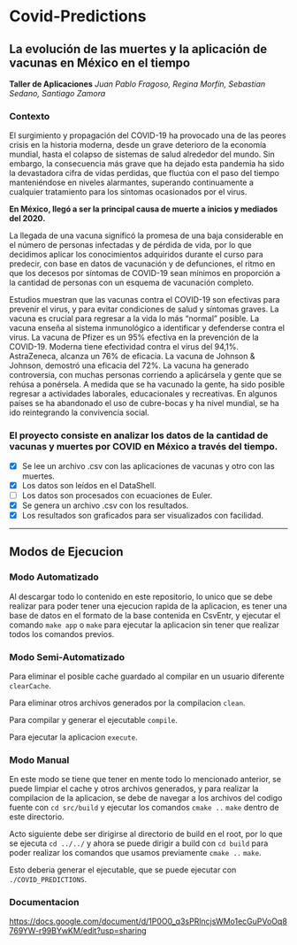 # Covid-Predictions

## La evolución de las muertes y la aplicación de vacunas en México en el tiempo

**Taller de Aplicaciones**
_Juan Pablo Fragoso, Regina Morfín, Sebastían Sedano, Santiago Zamora_

### Contexto

El surgimiento y propagación del COVID-19 ha provocado una de las peores crisis en la
historia moderna, desde un grave deterioro de la economía mundial, hasta el colapso
de sistemas de salud alrededor del mundo. Sin embargo, la consecuencia más grave
que ha dejado esta pandemia ha sido la devastadora cifra de vidas perdidas, que fluctúa
con el paso del tiempo manteniéndose en niveles alarmantes, superando
continuamente a cualquier tratamiento para los síntomas ocasionados por el virus.

**En México, llegó a ser la principal causa de muerte a inicios y mediados del 2020.**

La llegada de una vacuna significó la promesa de una baja considerable en el número
de personas infectadas y de pérdida de vida, por lo que decidimos aplicar los
conocimientos adquiridos durante el curso para predecir, con base en datos de
vacunación y de defunciones, el ritmo en que los decesos por síntomas de COVID-19
sean mínimos en proporción a la cantidad de personas con un esquema de vacunación
completo.

Estudios muestran que las vacunas contra el COVID-19 son efectivas para prevenir el
virus, y para evitar condiciones de salud y síntomas graves. La vacuna es crucial para
regresar a la vida lo más “normal” posible. La vacuna enseña al sistema inmunológico a
identificar y defenderse contra el virus. La vacuna de Pfizer es un 95% efectiva en la
prevención de la COVID-19. Moderna tiene efectividad contra el virus del 94,1%.
AstraZeneca, alcanza un 76% de eficacia. La vacuna de Johnson & Johnson, demostró
una eficacia del 72%. La vacuna ha generado controversia, con muchas personas
corriendo a aplicársela y gente que se rehúsa a ponérsela. A medida que se ha vacunado
la gente, ha sido posible regresar a actividades laborales, educacionales y recreativas.
En algunos países se ha abandonado el uso de cubre-bocas y ha nivel mundial, se ha ido
reintegrando la convivencia social.

### El proyecto consiste en analizar los datos de la cantidad de vacunas y muertes por COVID en México a través del tiempo.

-   [x] Se lee un archivo .csv con las aplicaciones de vacunas y otro con las muertes.
-   [x] Los datos son leídos en el DataShell.
-   [ ] Los datos son procesados con ecuaciones de Euler.
-   [x] Se genera un archivo .csv con los resultados.
-   [x] Los resultados son graficados para ser visualizados con facilidad.

---

## Modos de Ejecucion

### Modo Automatizado

Al descargar todo lo contenido en este repositorio, lo unico que se debe realizar para poder tener una ejecucion rapida de la aplicacion, es tener una base de datos en el formato de la base contenida en CsvEntr, y ejecutar el comando
`make app` o `make`
para ejecutar la aplicacion sin tener que realizar todos los comandos previos.

### Modo Semi-Automatizado

Para eliminar el posible cache guardado al compilar en un usuario diferente
`clearCache`.

Para eliminar otros archivos generados por la compilacion
`clean`.

Para compilar y generar el ejecutable
`compile`.

Para ejecutar la aplicacion
`execute`.

### Modo Manual

En este modo se tiene que tener en mente todo lo mencionado anterior, se puede limpiar el cache y otros archivos generados, y para realizar la compilacion de la aplicacion, se debe de navegar a los archivos del codigo fuente con
`cd src/build`
y ejecutar los comandos
`cmake ..`
`make`
dentro de este directorio.

Acto siguiente debe ser dirigirse al directorio de build en el root, por lo que se ejecuta
`cd ../../`
y ahora se puede dirigir a build con
`cd build`
para poder realizar los comandos que usamos previamente
`cmake ..`
`make`.

Esto deberia generar el ejecutable, que se puede ejecutar con
`./COVID_PREDICTIONS`.

### Documentacion
https://docs.google.com/document/d/1P0O0_q3sPRlncjsWMo1ecGuPVoOq8769YW-r99BYwKM/edit?usp=sharing
